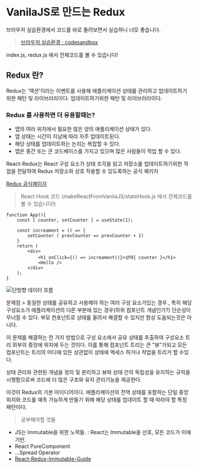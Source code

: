 # VanilaJS로 만드는 Redux 
브라우저 실습환경에서 코드를 바로 돌려보면서 실습하니 너모 좋습니다.
 > [브라우저 실습환경 : codesandbox](https://codesandbox.io/index2)

index.js, redux.js 에서 전체코드를 볼 수 있습니다!

## Redux 란?
  Redux는 '액션'이라는 이벤트를 사용해 애플리케이션 상태를 관리하고 업데이트하기 위한 패턴 및 라이브러리이다.
 업데이트하기위한 패턴 및 라이브러리이다. 

### Redux 를 사용하면 더 유용할때는?
  - 앱의 여러 위치에서 필요한 많은 양의 애플리케이션 상태가 있다.
  - 앱 상태는 시간이 지남에 따라 자주 업데이트된다.
  - 해당 상태를 업데이트하는 논리는 복잡할 수 있다.
  - 앱은 중간 또는 큰 코드베이스를 가지고 있으며 많은 사람들이 작업 할 수 있다.

React-Redux는 React 구성 요소가 상태 조각을 읽고 저장소를 업데이트하기위한 작업을
전달하여 Redux 저장소와 상호 작용할 수 있도록하는 공식 패키지

[Redux 공식페이지](https://redux.js.org/tutorials/essentials/part-1-overview-concepts)

> React Hook 코드 (makeReactFromVanilaJS/stateHook.js 에서 전체코드를 볼 수 있습니다!)
```
function App(){
    const [ counter, setCounter ] = useState(1);

    const increament = () => {
        setCounter ( prevCounter => prevCounter + 1)
    }
    return (
        <div>
            <h1 onClick={() => increament()}>상태{ counter }</h1>
            <Hello />
        </div>
    );
}
```

![단방향 데이터 흐름](https://redux.js.org/img/tutorials/essentials/one-way-data-flow.png)

문제점 > 동일한 상태를 공유하고 사용해야 하는 여러 구성 요소가있는 경우
, 특히 해당 구성요소가 애플리케이션의 다른 부분에 있는 경우(하위 컴포넌트 개념인가?)
단순성이 무너질 수 있다. 부모 컨포넌트로 상태를 올려서 해결할 수 있지만 항상 도움되는것은 아니다.

이 문제를 해결하는 한 가지 방법으로 구성 요소에서 공유 상태를 추출하여
구성요소 트리 외부의 중앙에 위치에 두는 것이다. 이를 통해 컴포넌트 트리는
큰 "뷰"가되고 모든 컴포넌트는 트리의 어디에 있든 상관없이 상태에 액세스 하거나
작업을 트리거 할 수있다.

상태 관리와 관련된 개념을 정의 및 분리하고 뷰와 상태 간의 독립성을 유지하는 규칙을 시행함으로써
코드에 더 많은 구조와 유지 관리기능을 제공한다.

이것이 Redux의 기본 아이디어이다. 애플리케이션의 전역 상태를 포함하는 단일 중앙 위치와
코드를 예측 가능하게 만들기 위해 해당 상태를 업데이트 할 때 따라야 할 특정 패턴이다.

> 공부해야할 것들
- JS는 Immutable을 위한 노력들. : React는 Immutable을 선호, 모든 코드가 이에 기반.
- React PureComponent
- ...Spread Operator
- [React-Redux-Immutable-Guide](https://daveceddia.com/react-redux-immutability-guide/)

